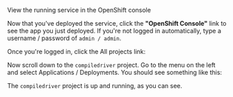 View the running service in the OpenShift console

Now that you've deployed the service, click the **"OpenShift Console"** link to see the app you just deployed. 
If you're not logged in automatically, type a username / password of `admin / admin`. 

Once you're logged in, click the All projects link: 

Now scroll down to the `compiledriver` project. Go to the menu on the left and select Applications / Deployments. You should see
something like this: 

The `compiledriver` project is up and running, as you can see. 